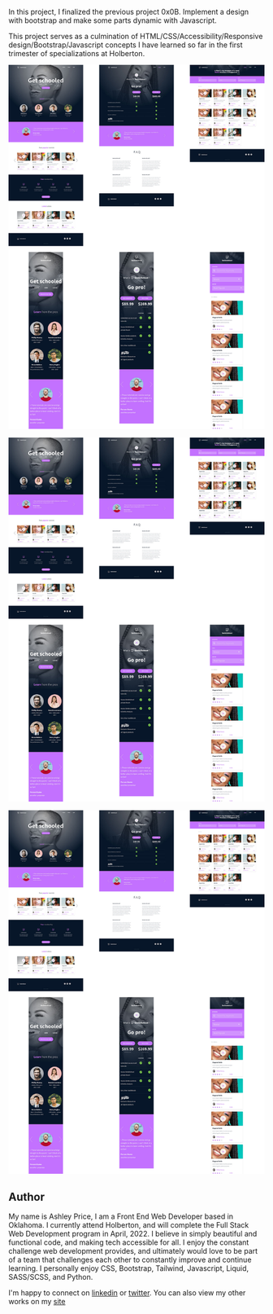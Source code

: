 In this project, I finalized the previous project 0x0B. Implement a design with bootstrap and make some parts dynamic with Javascript.

This project serves as a culmination of HTML/CSS/Accessibility/Responsive design/Bootstrap/Javascript concepts I have learned so far in the first trimester of specializations at Holberton.

![screenshot](/images/smilingschool1.jpeg)

![screenshot](/images/smilingschool2.jpeg)

![screenshot](/images/smilingschool3.jpeg)

## Author
My name is Ashley Price, I am a Front End Web Developer based in Oklahoma. I currently attend Holberton, and will complete the Full Stack Web Development program in April, 2022. I believe in simply beautiful and functional code, and making tech accessible for all. I enjoy the constant challenge web development provides, and ultimately would love to be part of a team that challenges each other to constantly improve and continue learning. I personally enjoy CSS, Bootstrap, Tailwind, Javascript, Liquid, SASS/SCSS, and Python.

I'm happy to connect on [linkedin](https://www.linkedin.com/in/ashleybordenprice/) or [twitter](www.twitter.com/blanketmanatee). You can also view my other works on my [site](www.ashleyprice.tech)